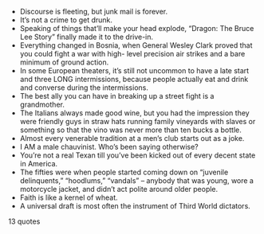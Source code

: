  - Discourse is fleeting, but junk mail is forever.
 - It’s not a crime to get drunk.
 - Speaking of things that’ll make your head explode, “Dragon: The Bruce Lee Story” finally made it to the drive-in.
 - Everything changed in Bosnia, when General Wesley Clark proved that you could fight a war with high- level precision air strikes and a bare minimum of ground action.
 - In some European theaters, it’s still not uncommon to have a late start and three LONG intermissions, because people actually eat and drink and converse during the intermissions.
 - The best ally you can have in breaking up a street fight is a grandmother.
 - The Italians always made good wine, but you had the impression they were friendly guys in straw hats running family vineyards with slaves or something so that the vino was never more than ten bucks a bottle.
 - Almost every venerable tradition at a men’s club starts out as a joke.
 - I AM a male chauvinist. Who’s been saying otherwise?
 - You’re not a real Texan till you’ve been kicked out of every decent state in America.
 - The fifties were when people started coming down on “juvenile delinquents,” “hoodlums,” “vandals” – anybody that was young, wore a motorcycle jacket, and didn’t act polite around older people.
 - Faith is like a kernel of wheat.
 - A universal draft is most often the instrument of Third World dictators.

13 quotes